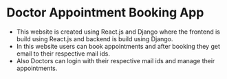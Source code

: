 # Doctor Appointment Booking App
- This website is created using React.js and Django where
  the frontend is build using React.js and backend is build using Django.
- In this website users can book appointments and after booking they get
  email to their respective mail ids.
- Also Doctors can login with their respective mail ids and manage their appointments.
